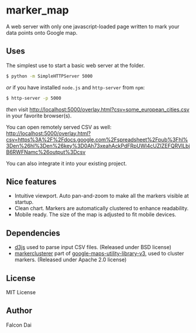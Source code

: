 marker_map
==========

A web server with only one javascript-loaded page written to mark your data points onto Google map.

Uses
----

The simplest use to start a basic web server at the folder.

``` bash
$ python -m SimpleHTTPServer 5000
```
*or* if you have installed `node.js` and `http-server` from `npm`:

``` bash
$ http-server -p 5000
```

*then* visit [http://localhost:5000/overlay.html?csv=some_european_cities.csv](http://localhost:5000/overlay.html?csv=some_european_cities.csv) in your favorite browser(s).

You can open remotely served CSV as well:
[http://localhost:5000/overlay.html?csv=https%3A%2F%2Fdocs.google.com%2Fspreadsheet%2Fpub%3Fhl%3Den%26hl%3Den%26key%3D0Ah73xeahAckPdFRpUWl4cUZIZEFQRVlLbjB6RWFNamc%26output%3Dcsv](http://localhost:5000/overlay.html?csv=https%3A%2F%2Fdocs.google.com%2Fspreadsheet%2Fpub%3Fhl%3Den%26hl%3Den%26key%3D0Ah73xeahAckPdFRpUWl4cUZIZEFQRVlLbjB6RWFNamc%26output%3Dcsv)

You can also integrate it into your existing project.

Nice features
-------------

- Intuitive viewport. Auto pan-and-zoom to make all the markers visible at startup.
- Clean chart. Markers are automatically clustered to enhance readability.
- Mobile ready. The size of the map is adjusted to fit mobile devices.

Dependencies
------------

- [d3js][1] used to parse input CSV files. (Released under BSD license)
- [markerclusterer][2] part of [google-maps-utility-library-v3][3], used to cluster markers. (Released under Apache 2.0 license)

[1]: http://d3js.org
[2]: https://code.google.com/p/google-maps-utility-library-v3/wiki/Libraries#Marker_Clusterer_Plus
[3]: https://code.google.com/p/google-maps-utility-library-v3/

License
-------

MIT License

Author
------

Falcon Dai